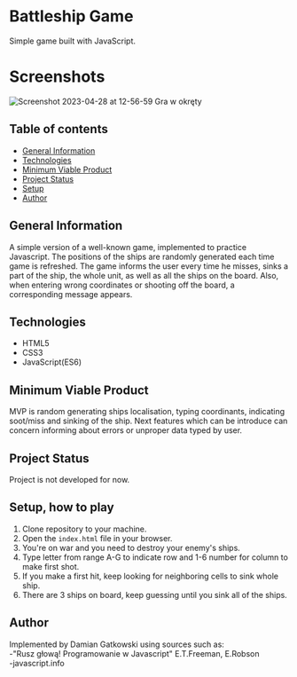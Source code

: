 # Battleship Game

Simple game built with JavaScript.

# Screenshots

![Screenshot 2023-04-28 at 12-56-59 Gra w okręty](https://user-images.githubusercontent.com/83064936/235130551-b34a1b23-55d0-47a2-8296-2f92819cabfd.png)

## Table of contents

- [General Information](#general-information)
- [Technologies](#technologies)
- [Minimum Viable Product](#minimum-viable-product)
- [Project Status](#project-status)
- [Setup](#setup)
- [Author](#author)

## General Information

A simple version of a well-known game, implemented to practice Javascript. The positions of the ships are randomly generated each time game is refreshed. The game informs the user every time he misses, sinks a part of the ship, the whole unit, as well as all the ships on the board. Also, when entering wrong coordinates or shooting off the board, a corresponding message appears.

## Technologies

- HTML5
- CSS3
- JavaScript(ES6)

## Minimum Viable Product

MVP is random generating ships localisation, typing coordinants, indicating soot/miss and sinking of the ship. Next features which can be introduce can concern informing about errors or unproper data typed by user.

## Project Status

Project is not developed for now.

## Setup, how to play

1. Clone repository to your machine.
2. Open the `index.html` file in your browser.
3. You're on war and you need to destroy your enemy's ships.
4. Type letter from range A-G to indicate row and 1-6 number for column to make first shot.
5. If you make a first hit, keep looking for neighboring cells to sink whole ship.
6. There are 3 ships on board, keep guessing until you sink all of the ships.

## Author

Implemented by Damian Gatkowski using sources such as:<br />
-"Rusz głową! Programowanie w Javascript" E.T.Freeman, E.Robson <br />
-javascript.info <br />

